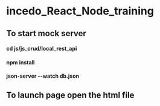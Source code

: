 # incedo_React_Node_training

## To start mock server

#### cd js/js_crud/local_rest_api

#### npm install

#### json-server --watch db.json

## To launch page open the html file
